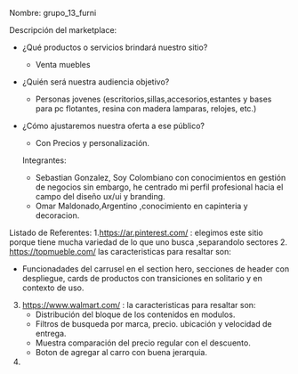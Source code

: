 Nombre: grupo_13_furni

Descripción del marketplace:
- ¿Qué productos o servicios brindará nuestro sitio?
   - Venta muebles 
- ¿Quién será nuestra audiencia objetivo?
   - Personas jovenes (escritorios,sillas,accesorios,estantes y bases para pc flotantes, resina con madera lamparas, relojes, etc.)
- ¿Cómo ajustaremos nuestra oferta a ese público?
   - Con Precios y personalización.
   
   Integrantes: 
   - Sebastian Gonzalez, Soy Colombiano con conocimientos en gestión de negocios sin embargo, he centrado mi perfil profesional hacia el campo del diseño ux/ui      y        branding. 
   - Omar Maldonado,Argentino ,conocimiento en capinteria y decoracion.

Listado de Referentes:
1.https://ar.pinterest.com/ : elegimos este sitio porque tiene mucha variedad de lo que uno busca ,separandolo sectores 
2. https://topmueble.com/ las caracteristicas para resaltar son:
   - Funcionadades del carrusel en el section hero, secciones de header con despliegue, cards de productos con transiciones en solitario y en contexto de uso.
3. https://www.walmart.com/ : la caracteristicas para resaltar son:
   - Distribución del bloque de los contenidos en modulos.
   - Filtros de busqueda por marca, precio. ubicación y velocidad de entrega.
   - Muestra comparación del precio regular con el descuento.
   - Boton de agregar al carro con buena jerarquia.
4. 
